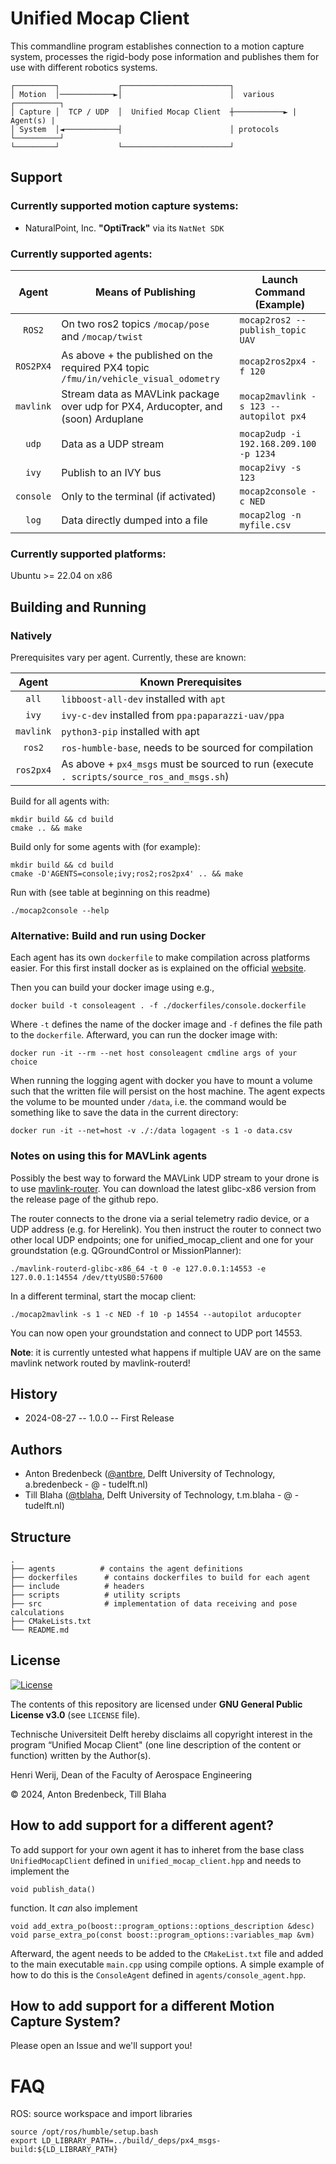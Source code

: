 # Unified Mocap Client

This commandline program establishes connection to a motion capture system, 
processes the rigid-body pose information and publishes them for use with
different robotics systems.
```
┌─────────┐             ┌────────────────────────┐                     
│ Motion  │────────────►│                        │  various    ┌──────────┐
│ Capture │  TCP / UDP  │  Unified Mocap Client  ┼───────────► | Agent(s) |
│ System  │◄────────────┤                        │ protocols   └──────────┘ 
└─────────┘             └────────────────────────┘                     
```

## Support

### Currently supported motion capture systems:
* NaturalPoint, Inc. **"OptiTrack"** via its `NatNet SDK`


### Currently supported agents:

|        Agent        | Means of Publishing                                                                  | Launch Command (Example)               |
|:--------------------:|--------------------------------------------------------------------------------------|----------------------------------------|
| `ROS2`               | On two ros2 topics `/mocap/pose` and `/mocap/twist`                                  | `mocap2ros2 --publish_topic UAV`       |
| `ROS2PX4`            | As above + the published on the required PX4 topic `/fmu/in/vehicle_visual_odometry` | `mocap2ros2px4 -f 120`                 |
| `mavlink`            | Stream data as MAVLink package over udp for PX4, Arducopter, and (soon) Arduplane    | `mocap2mavlink -s 123 --autopilot px4` |
| `udp`                | Data as a UDP stream                                                                 | `mocap2udp -i 192.168.209.100 -p 1234`   |
| `ivy`                | Publish to an IVY bus                                                                   | `mocap2ivy -s 123`                     |
| `console`            | Only to the terminal (if activated)                                                  | `mocap2console -c NED`                 |
| `log`                | Data directly dumped into a file                                                     | `mocap2log -n myfile.csv`              |

### Currently supported platforms:

Ubuntu >= 22.04 on x86


## Building and Running

### Natively

Prerequisites vary per agent. Currently, these are known:

|   Agent   | Known Prerequisites                                                                      |
|:---------:|------------------------------------------------------------------------------------------|
| `all`     | `libboost-all-dev` installed with `apt`                                       |
| `ivy`     | `ivy-c-dev` installed from `ppa:paparazzi-uav/ppa`                                       |
| `mavlink` | `python3-pip` installed with apt                                                         |
| `ros2`    | `ros-humble-base`, needs to be sourced for compilation                                   |
| `ros2px4` | As above + `px4_msgs` must be sourced to run (execute `. scripts/source_ros_and_msgs.sh`)|

Build for all agents with:
```shell
mkdir build && cd build
cmake .. && make
```

Build only for some agents with (for example):
```shell
mkdir build && cd build
cmake -D'AGENTS=console;ivy;ros2;ros2px4' .. && make
```

Run with (see table at beginning on this readme)
```shell
./mocap2console --help
```

### Alternative: Build and run using Docker

Each agent has its own `dockerfile` to make compilation across platforms easier. For this first install docker as is explained on the official [website](https://docs.docker.com/engine/install).

Then you can build your docker image using e.g., 

    docker build -t consoleagent . -f ./dockerfiles/console.dockerfile 

Where `-t` defines the name of the docker image and `-f` defines the file path to the `dockerfile`.
Afterward, you can run the docker image with:

    docker run -it --rm --net host consoleagent cmdline args of your choice

When running the logging agent with docker you have to mount a volume such that the written file will persist on the host machine. 
The agent expects the volume to be mounted under `/data`, i.e. the command would be something like to save the data in the current directory:

    docker run -it --net=host -v ./:/data logagent -s 1 -o data.csv


### Notes on using this for MAVLink agents

Possibly the best way to forward the MAVLink UDP stream to your drone is to use [mavlink-router](https://github.com/mavlink-router/mavlink-router). You can download the latest glibc-x86 version from the release page of the github repo.

The router connects to the drone via a serial telemetry radio device, or a UDP address (e.g. for Herelink). You then instruct the router to connect two other local UDP endpoints; one for unified_mocap_client and one for your groundstation (e.g. QGroundControl or MissionPlanner):

    ./mavlink-routerd-glibc-x86_64 -t 0 -e 127.0.0.1:14553 -e 127.0.0.1:14554 /dev/ttyUSB0:57600

In a different terminal, start the mocap client:

    ./mocap2mavlink -s 1 -c NED -f 10 -p 14554 --autopilot arducopter

You can now open your groundstation and connect to UDP port 14553.

__Note__: it is currently untested what happens if multiple UAV are on the same
mavlink network routed by mavlink-routerd!


## History

* 2024-08-27 -- 1.0.0 -- First Release

## Authors

* Anton Bredenbeck ([@antbre](https://github.com/antbre), Delft University of Technology, a.bredenbeck - @ - tudelft.nl)
* Till Blaha ([@tblaha](https://github.com/tblaha), Delft University of Technology, t.m.blaha - @ - tudelft.nl)

## Structure
```
.
├── agents          # contains the agent definitions
├── dockerfiles      # contains dockerfiles to build for each agent
├── include          # headers
├── scripts          # utility scripts
├── src              # implementation of data receiving and pose calculations
├── CMakeLists.txt
└── README.md
```

## License

[![License](https://img.shields.io/badge/License-GPL--3.0--or--later-4398cc.svg?logo=spdx)](https://spdx.org/licenses/GPL-3.0-or-later.html)

The contents of this repository are licensed under **GNU General Public License v3.0** (see `LICENSE` file).

Technische Universiteit Delft hereby disclaims all copyright interest in the
program “Unified Mocap Client" (one line description of the content or function)
written by the Author(s).

Henri Werij, Dean of the Faculty of Aerospace Engineering

© 2024, Anton Bredenbeck, Till Blaha


## How to add support for a different agent?

To add support for your own agent it has to inheret from the base class `UnifiedMocapClient` defined in `unified_mocap_client.hpp` and needs to implement the 

    void publish_data()
function. It _can_ also implement 

    void add_extra_po(boost::program_options::options_description &desc)
    void parse_extra_po(const boost::program_options::variables_map &vm)
Afterward, the agent needs to be added to the `CMakeList.txt` file and added to the main executable `main.cpp` using compile options. A simple example of how to do this is the `ConsoleAgent` defined in `agents/console_agent.hpp`.

## How to add support for a different Motion Capture System?

Please open an Issue and we'll support you!


# FAQ

ROS: source workspace and import libraries

```
source /opt/ros/humble/setup.bash
export LD_LIBRARY_PATH=../build/_deps/px4_msgs-build:${LD_LIBRARY_PATH}
```